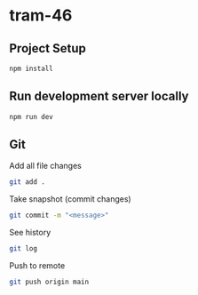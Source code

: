 # tram-46

## Project Setup

```sh
npm install
```

## Run development server locally

```sh
npm run dev
```

## Git

Add all file changes

```sh
git add .
```

Take snapshot (commit changes)
```sh
git commit -m "<message>"
```

See history
```sh
git log
```

Push to remote
```sh
git push origin main
```

